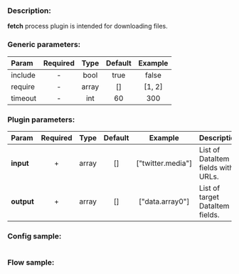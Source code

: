 ### Description:

**fetch** process plugin is intended for downloading files.


### Generic parameters:

| Param   | Required | Type  | Default | Example |
|:--------|:--------:|:-----:|:-------:|:-------:|
| include |    -     | bool  |  true   |  false  |
| require |    -     | array |   []    | [1, 2]  |
| timeout |    -     |  int  |   60    |   300   |


### Plugin parameters:

| Param      | Required | Type  | Default |      Example      | Description                        |
|:-----------|:--------:|:-----:|:-------:|:-----------------:|:-----------------------------------|
| **input**  |    +     | array |   []    | ["twitter.media"] | List of DataItem fields with URLs. |
| **output** |    +     | array |   []    |  ["data.array0"]  | List of target DataItem fields.    |

### Config sample:

```toml

```

### Flow sample:

```yaml
```

